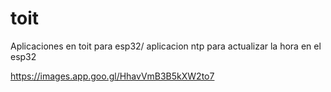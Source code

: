 # toit

Aplicaciones en toit para esp32/
aplicacion ntp para actualizar la hora en el esp32

https://images.app.goo.gl/HhavVmB3B5kXW2to7
